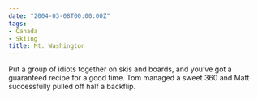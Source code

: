 ```yaml
---
date: "2004-03-08T00:00:00Z"
tags:
- Canada
- Skiing
title: Mt. Washington
---
```


Put a group of idiots together on skis and boards, and you’ve got a guaranteed
recipe for a good time. Tom managed a sweet 360 and Matt successfully pulled
off half a backflip.

